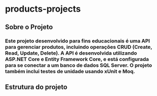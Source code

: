# products-projects

## Sobre o Projeto

### Este projeto desenvolvido para fins educacionais é uma API para gerenciar produtos, incluindo operações CRUD (Create, Read, Update, Delete). A API é desenvolvida utilizando ASP.NET Core e Entity Framework Core, e está configurada para se conectar a um banco de dados SQL Server. O projeto também inclui testes de unidade usando xUnit e Moq.

## Estrutura do projeto 
